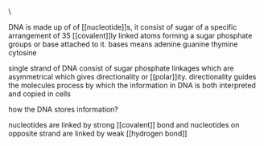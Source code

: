 












\


DNA is made up of of [[nucleotide]]s, it consist of sugar of a specific arrangement of 35 [[covalent]]ly linked atoms forming a sugar phosphate groups or base attached to it. bases means adenine guanine thymine cytosine 



single strand of DNA consist of sugar phosphate linkages which are asymmetrical which gives directionality or [[polar]]ity. directionality guides the molecules process by which the information in DNA is both interpreted and copied in cells

how the DNA stores information?

nucleotides are linked by strong [[covalent]] bond and nucleotides on opposite strand are linked by weak [[hydrogen bond]] 







